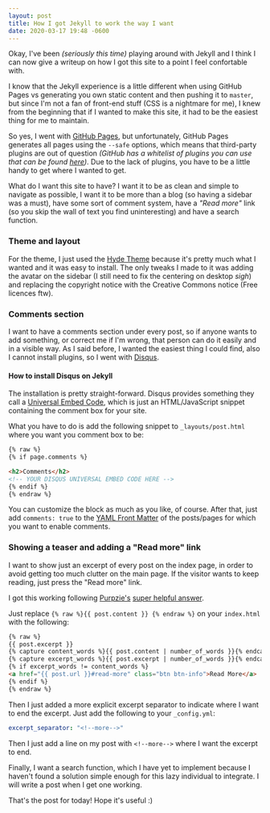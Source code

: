 ```yaml
---
layout: post
title: How I got Jekyll to work the way I want
date: 2020-03-17 19:48 -0600
---
```


Okay, I've been *(seriously this time)* playing around with Jekyll and
I think I can now give a writeup on how I got this site to a point
I feel confortable with.

I know that the Jekyll experience is a little different when using 
GitHub Pages vs generating you own static content and then pushing it
to `master`, but since I'm not a fan of front-end stuff (CSS is a
nightmare for me), I knew from the beginning that if I wanted to make
this site, it had to be the easiest thing for me to maintain.

So yes, I went with [GitHub Pages](https://pages.github.com/), but
unfortunately, GitHub Pages generates all pages using the `--safe`
options, which means that third-party plugins are out of question
*(GitHub has a whitelist of plugins you can use that can be found
[here](https://pages.github.com/versions/))*. Due to the lack of 
plugins, you have to be a little handy to get where I wanted to get.

<!--more-->

What do I want this site to have? I want it to be as clean and simple
to navigate as possible, I want it to be more than a blog (so having
a sidebar was a must), have some sort of comment system, have a *"Read
more"* link (so you skip the wall of text you find uninteresting) and
have a search function.

### Theme and layout

For the theme, I just used the [Hyde Theme](https://github.com/poole/hyde)
because it's pretty much what I wanted and it was easy to install. The only
tweaks I made to it was adding the avatar on the sidebar (I still need to
fix the centering on desktop *sigh*) and replacing the copyright notice
with the Creative Commons notice (Free licences ftw).

### Comments section

I want to have a comments section under every post, so if anyone wants
to add something, or correct me if I'm wrong, that person
can do it easily and in a visible way. As I said before, I wanted the 
easiest thing I could find, also I cannot install plugins, so I
went with [Disqus](https://disqus.com/).

#### How to install Disqus on Jekyll

The installation is pretty straight-forward. Disqus provides something
they call a [Universal Embed Code](https://help.disqus.com/en/articles/1717112-universal-embed-code),
which is just an HTML/JavaScript snippet containing the comment box for
your site.

What you have to do is add the following snippet to `_layouts/post.html` where you want
you comment box to be:

```html
{% raw %}
{% if page.comments %}

<h2>Comments</h2>
<!-- YOUR DISQUS UNIVERSAL EMBED CODE HERE -->
{% endif %}
{% endraw %}
```

You can customize the block as much as you like, of course. After that,
just add `comments: true` to the [YAML Front Matter](https://jekyllrb.com/docs/front-matter/)
of the posts/pages for which you want to enable comments.

### Showing a teaser and adding a "Read more" link

I want to show just an excerpt of every post on the index page,
in order to avoid getting too much clutter on the main page. If the visitor wants to
keep reading, just press the "Read more" link.

I got this working following [Purpzie's](https://github.com/Purpzie)
[super helpful answer](https://github.com/mmistakes/jekyll-theme-hpstr/issues/194#issuecomment-388390761).

Just replace `{% raw %}{{ post.content }} {% endraw %}` on your `index.html` with the following:
```html
{% raw %}
{{ post.excerpt }}
{% capture content_words %}{{ post.content | number_of_words }}{% endcapture %} 
{% capture excerpt_words %}{{ post.excerpt | number_of_words }}{% endcapture %} 
{% if excerpt_words != content_words %}
<a href="{{ post.url }}#read-more" class="btn btn-info">Read More</a>
{% endif %}
{% endraw %}
```

Then I just added a more explicit excerpt separator to indicate
where I want to end the excerpt. Just add the following to your
`_config.yml`:
```yaml
excerpt_separator: "<!--more-->"
```

Then I just add a line on my post with `<!--more-->` where I want the excerpt to end.

Finally, I want a search function, which I have yet to implement
because I haven't found a solution simple enough for this lazy
individual to integrate. I will write a post when I get one working.

That's the post for today! Hope it's useful :)
